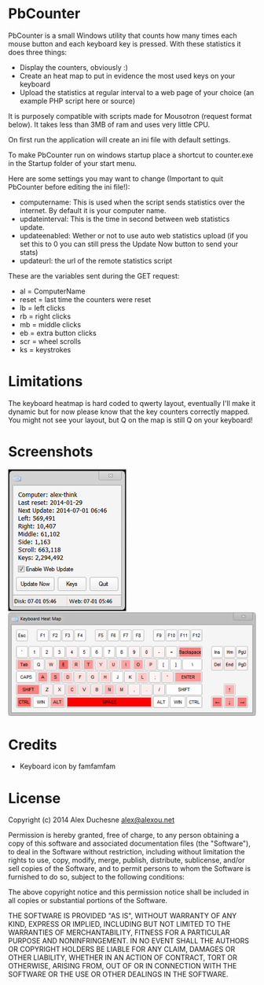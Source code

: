 PbCounter
=========

PbCounter is a small Windows utility that counts how many times each mouse button and each keyboard key is pressed. With these statistics it does three things:

 - Display the counters, obviously :)
 - Create an heat map to put in evidence the most used keys on your keyboard
 - Upload the statistics at regular interval to a web page of your choice (an example PHP script here or source)

It is purposely compatible with scripts made for Mousotron (request format below). It takes less than 3MB of ram and uses very little CPU.

On first run the application will create an ini file with default settings.

To make PbCounter run on windows startup place a shortcut to counter.exe in the Startup folder of your start menu.
 
Here are some settings you may want to change (Important to quit PbCounter before editing the ini file!):
 - computername: This is used when the script sends statistics over the internet. By default it is your computer name.
 - updateinterval: This is the time in second between web statistics update.
 - updateenabled: Wether or not to use auto web statistics upload (if you set this to 0 you can still press the Update Now button to send your stats)
 - updateurl: the url of the remote statistics script

These are the variables sent during the GET request:
 - al = ComputerName
 - reset = last time the counters were reset
 - lb = left clicks
 - rb = right clicks
 - mb = middle clicks
 - eb = extra button clicks
 - scr = wheel scrolls
 - ks = keystrokes


Limitations
===========
The keyboard heatmap is hard coded to qwerty layout, eventually I'll make it dynamic but for now please know that
the key counters correctly mapped. You might not see your layout, but Q on the map is still Q on your keyboard!


Screenshots
===========
![Main Window](https://raw.githubusercontent.com/ducalex/pbcounter/master/screenshots/main-window.png)
![Heatmap](https://raw.githubusercontent.com/ducalex/pbcounter/master/screenshots/heatmap.png)


Credits
=======
 - Keyboard icon by famfamfam


License
=======
Copyright (c) 2014 Alex Duchesne <alex@alexou.net>

Permission is hereby granted, free of charge, to any person obtaining a copy
of this software and associated documentation files (the "Software"), to deal
in the Software without restriction, including without limitation the rights
to use, copy, modify, merge, publish, distribute, sublicense, and/or sell
copies of the Software, and to permit persons to whom the Software is
furnished to do so, subject to the following conditions:

The above copyright notice and this permission notice shall be included in
all copies or substantial portions of the Software.

THE SOFTWARE IS PROVIDED "AS IS", WITHOUT WARRANTY OF ANY KIND, EXPRESS OR
IMPLIED, INCLUDING BUT NOT LIMITED TO THE WARRANTIES OF MERCHANTABILITY,
FITNESS FOR A PARTICULAR PURPOSE AND NONINFRINGEMENT. IN NO EVENT SHALL THE
AUTHORS OR COPYRIGHT HOLDERS BE LIABLE FOR ANY CLAIM, DAMAGES OR OTHER
LIABILITY, WHETHER IN AN ACTION OF CONTRACT, TORT OR OTHERWISE, ARISING FROM,
OUT OF OR IN CONNECTION WITH THE SOFTWARE OR THE USE OR OTHER DEALINGS IN
THE SOFTWARE.